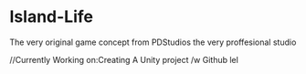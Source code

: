 # Island-Life
The very original game concept from PDStudios the very proffesional studio

//Currently Working on:Creating A Unity project /w Github lel
